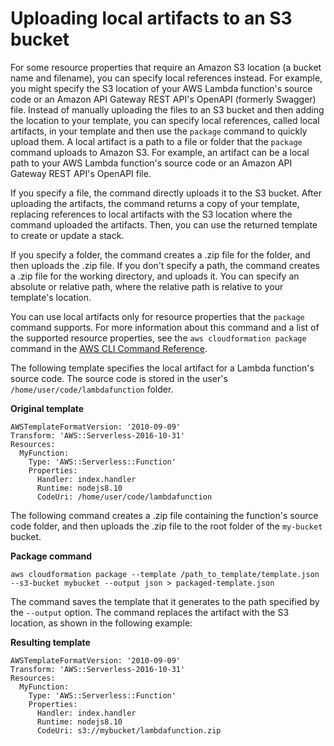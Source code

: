 # Uploading local artifacts to an S3 bucket<a name="using-cfn-cli-package"></a>

For some resource properties that require an Amazon S3 location \(a bucket name and filename\), you can specify local references instead\. For example, you might specify the S3 location of your AWS Lambda function's source code or an Amazon API Gateway REST API's OpenAPI \(formerly Swagger\) file\. Instead of manually uploading the files to an S3 bucket and then adding the location to your template, you can specify local references, called local artifacts, in your template and then use the `package` command to quickly upload them\. A local artifact is a path to a file or folder that the `package` command uploads to Amazon S3\. For example, an artifact can be a local path to your AWS Lambda function's source code or an Amazon API Gateway REST API's OpenAPI file\.

If you specify a file, the command directly uploads it to the S3 bucket\. After uploading the artifacts, the command returns a copy of your template, replacing references to local artifacts with the S3 location where the command uploaded the artifacts\. Then, you can use the returned template to create or update a stack\.

If you specify a folder, the command creates a \.zip file for the folder, and then uploads the \.zip file\. If you don't specify a path, the command creates a \.zip file for the working directory, and uploads it\. You can specify an absolute or relative path, where the relative path is relative to your template's location\.

You can use local artifacts only for resource properties that the `package` command supports\. For more information about this command and a list of the supported resource properties, see the `aws cloudformation package` command in the [AWS CLI Command Reference](https://docs.aws.amazon.com/cli/latest/reference/cloudformation/index.html)\.

The following template specifies the local artifact for a Lambda function's source code\. The source code is stored in the user's `/home/user/code/lambdafunction` folder\.

**Original template**

```
AWSTemplateFormatVersion: '2010-09-09'
Transform: 'AWS::Serverless-2016-10-31'
Resources:
  MyFunction:
    Type: 'AWS::Serverless::Function'
    Properties:
      Handler: index.handler
      Runtime: nodejs8.10
      CodeUri: /home/user/code/lambdafunction
```

The following command creates a \.zip file containing the function's source code folder, and then uploads the \.zip file to the root folder of the `my-bucket` bucket\.

**Package command**

```
aws cloudformation package --template /path_to_template/template.json --s3-bucket mybucket --output json > packaged-template.json
```

The command saves the template that it generates to the path specified by the `--output` option\. The command replaces the artifact with the S3 location, as shown in the following example:

**Resulting template**

```
AWSTemplateFormatVersion: '2010-09-09'
Transform: 'AWS::Serverless-2016-10-31'
Resources:
  MyFunction:
    Type: 'AWS::Serverless::Function'
    Properties:
      Handler: index.handler
      Runtime: nodejs8.10
      CodeUri: s3://mybucket/lambdafunction.zip
```